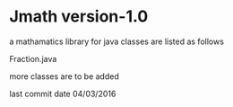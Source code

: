 # Jmath version-1.0 
a mathamatics library for java
classes are listed as follows


  Fraction.java

more classes are to be added

last commit date 04/03/2016
